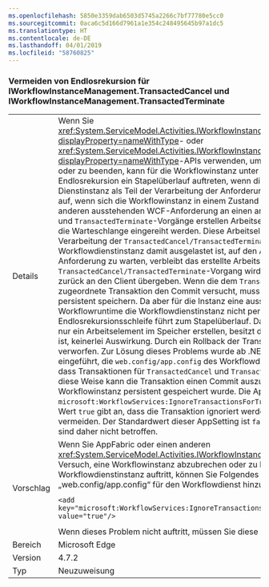 ```yaml
---
ms.openlocfilehash: 5850e3359dab6503d5745a2266c7bf77780e5cc0
ms.sourcegitcommit: 0aca6c5d166d7961a1e354c248495645b97a1dc5
ms.translationtype: HT
ms.contentlocale: de-DE
ms.lasthandoff: 04/01/2019
ms.locfileid: "58760825"
---
```

### <a name="avoiding-endless-recursion-for-iworkflowinstancemanagementtransactedcancel-and-iworkflowinstancemanagementtransactedterminate"></a>Vermeiden von Endlosrekursion für IWorkflowInstanceManagement.TransactedCancel und IWorkflowInstanceManagement.TransactedTerminate

|   |   |
|---|---|
|Details|Wenn Sie <xref:System.ServiceModel.Activities.IWorkflowInstanceManagement.TransactedCancel%2A?displayProperty=nameWithType>- oder <xref:System.ServiceModel.Activities.IWorkflowInstanceManagement.TransactedTerminate%2A?displayProperty=nameWithType>-APIs verwenden, um eine Worklowdienstinstanz abzubrechen oder zu beenden, kann für die Workflowinstanz unter bestimmten Umständen aufgrund von Endlosrekursion ein Stapelüberlauf auftreten, wenn die <code>Workflow</code>-Laufzeit versucht, die Dienstinstanz als Teil der Verarbeitung der Anforderung persistent zu speichern. Das Problem tritt auf, wenn sich die Workflowinstanz in einem Zustand befindet, in dem sie auf den Abschluss einer anderen ausstehenden WCF-Anforderung an einen anderen Dienst wartet. Die <code>TransactedCancel</code>- und <code>TransactedTerminate</code>-Vorgänge erstellen Arbeitselemente, die für die Workflowdienstinstanz in die Warteschlange eingereiht werden. Diese Arbeitselemente werden nicht im Rahmen der Verarbeitung der <code>TransactedCancel/TransactedTerminate</code>-Anforderung ausgeführt. Da die Workflowdienstinstanz damit ausgelastet ist, auf den Abschluss der anderen ausstehenden WCF-Anforderung zu warten, verbleibt das erstellte Arbeitselement in der Warteschlange. Der <code>TransactedCancel/TransactedTerminate</code>-Vorgang wird abgeschlossen, und die Steuerung wird zurück an den Client übergeben. Wenn die dem <code>TransactedCancel/TransactedTerminate</code>-Vorgang zugeordnete Transaktion den Commit versucht, muss sie den Zustand der Workflowdienstinstanz persistent speichern. Da aber für die Instanz eine ausstehende <code>WCF</code>-Anforderung vorliegt, kann die Workflowruntime die Workflowdienstinstanz nicht persistent speichern, und eine Endlosrekursionsschleife führt zum Stapelüberlauf. Da <code>TransactedCancel</code> und <code>TransactedTerminate</code> nur ein Arbeitselement im Speicher erstellen, besitzt die Tatsache, dass eine Transaktion vorhanden ist, keinerlei Auswirkung. Durch ein Rollback der Transaktion wird das Arbeitselement nicht verworfen. Zur Lösung dieses Problems wurde ab .NET Framework 4.7.2 eine <code>AppSetting</code> eingeführt, die <code>web.config/app.config</code> des Workflowdiensts hinzugefügt werden kann und angibt, dass Transaktionen für <code>TransactedCancel</code> und <code>TransactedTerminate</code> ignoriert werden sollen. Auf diese Weise kann die Transaktion einen Commit auszuführen, ohne zu warten, bis die Workflowinstanz persistent gespeichert wurde. Die AppSetting für dieses Feature heißt <code>microsoft:WorkflowServices:IgnoreTransactionsForTransactedCancelAndTransactedTerminate</code>. Der Wert <code>true</code> gibt an, dass die Transaktion ignoriert werden soll, um so den Stapelüberlauf zu vermeiden. Der Standardwert dieser AppSetting ist <code>false</code>. Vorhandene Workflowdienstinstanzen sind daher nicht betroffen.|
|Vorschlag|Wenn Sie AppFabric oder einen anderen <xref:System.ServiceModel.Activities.IWorkflowInstanceManagement>-Client verwenden und beim Versuch, eine Workflowinstanz abzubrechen oder zu beenden, ein Stapelüberlauf in der Workflowdienstinstanz auftritt, können Sie Folgendes zum Abschnitt <code>&lt;appSettings&gt;</code> der Datei „web.config/app.config“ für den Workflowdienst hinzufügen:<pre><code class="lang-xml">&lt;add key=&quot;microsoft:WorkflowServices:IgnoreTransactionsForTransactedCancelAndTransactedTerminate&quot; value=&quot;true&quot;/&gt;&#13;&#10;</code></pre>Wenn dieses Problem nicht auftritt, müssen Sie diese Aktion nicht ausführen.|
|Bereich|Microsoft Edge|
|Version|4.7.2|
|Typ|Neuzuweisung|


